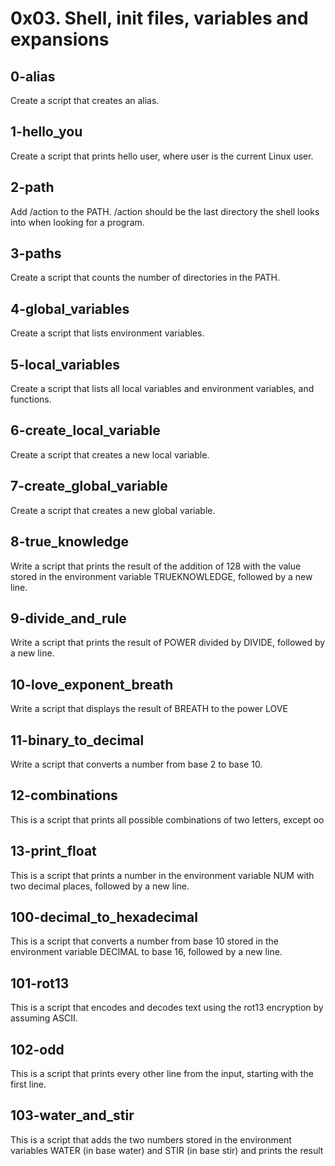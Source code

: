 # 0x03. Shell, init files, variables and expansions

## 0-alias
Create a script that creates an alias.
## 1-hello_you
Create a script that prints hello user, where user is the current Linux user.
## 2-path
Add /action to the PATH. /action should be the last directory the shell looks into when looking for a program.
## 3-paths
Create a script that counts the number of directories in the PATH.
## 4-global_variables
Create a script that lists environment variables.
## 5-local_variables
Create a script that lists all local variables and environment variables, and functions.
## 6-create_local_variable
Create a script that creates a new local variable.
## 7-create_global_variable
Create a script that creates a new global variable.
## 8-true_knowledge
Write a script that prints the result of the addition of 128 with the value stored in the environment variable TRUEKNOWLEDGE, followed by a new line.
## 9-divide_and_rule
Write a script that prints the result of POWER divided by DIVIDE, followed by a new line.
## 10-love_exponent_breath
Write a script that displays the result of BREATH to the power LOVE
## 11-binary_to_decimal
Write a script that converts a number from base 2 to base 10.
## 12-combinations
This is a script that prints all possible combinations of two letters, except oo
## 13-print_float
This is a script that prints a number in the environment variable NUM with two decimal places, followed by a new line.
## 100-decimal_to_hexadecimal
This is a script that converts a number from base 10 stored in the environment variable DECIMAL to base 16, followed by a new line.
## 101-rot13
This is a script that encodes and decodes text using the rot13 encryption by assuming ASCII.
## 102-odd
This is a script that prints every other line from the input, starting with the first line.
## 103-water_and_stir
This is a script that  adds the two numbers stored in the environment variables WATER (in base water) and STIR (in base stir) and prints the result
